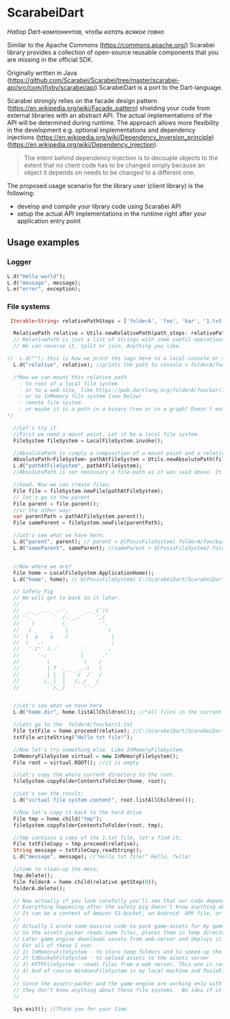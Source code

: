 # ScarabeiDart

*Набор Dart-компонентов, чтобы катать всякое говно*

Similar to the Apache Commons (https://commons.apache.org/) Scarabei library provides a collection of open-source reusable components that you are missing in the official SDK.

Originally written in Java (https://github.com/Scarabei/Scarabei/tree/master/scarabei-api/src/com/jfixby/scarabei/api) ScarabeiDart is a port to the Dart-language.

Scarabei strongly relies on the facade design pattern (https://en.wikipedia.org/wiki/Facade_pattern) shielding your code from external libraries with an abstract API. The actual implementations of the API will be determined during runtime. The approach allows more flexibility in the development e.g. optional implementations and dependency injections (https://en.wikipedia.org/wiki/Dependency_inversion_principle) (https://en.wikipedia.org/wiki/Dependency_injection).

> The intent behind dependency injection is to decouple objects to the extent that no client code has to be changed simply because an object it depends on needs to be changed to a different one.

The proposed usage scenario for the library user (client library) is the following:
 - develop and compile your library code using Scarabei API 
 - setup the actual API implementations in the runtime right after your application entry point
 
## Usage examples
### Logger
```Dart
L.d("Hello world");
L.d("message", message);
L.e("error", exception);
```

### File systems
```Dart
 Iterable<String> relativePathSteps = ['folderA', 'foo', 'bar', '1.txt']; //some strings

  RelativePath relative = Utils.newRelativePath(path_steps: relativePathSteps);
  // RelativePath is just a list of Strings with some useful operations like: child(), parent(), beginsWith() and so on.
  // We can reverse it, split or join. Anything you like.

//  L.d(""); this is how we print the logs here to a local console or to a remote log server;
  L.d("relative", relative); //prints the path to console > folderA/foo/bar/1.txt

  /*Now we can mount this relative path.
    - to root of a local file system
    - or to a web-site, like https://pub.dartlang.org/folderA/foo/bar/1.txt
    - or to InMemory file system (see below)
    - remote file system
    - or maybe it is a path in a binary tree or in a graph? Doesn't matter. It is generic!
*/

  //Let's try it.
  //First we need a mount point. Let it be a local file system.
  FileSystem fileSystem = LocalFileSystem.invoke();

  //AbsolutePath is simply a composition of a mount point and a relative path. Let's compose it:
  AbsolutePath<FileSystem> pathAtFileSystem = Utils.newAbsolutePath(fileSystem, relative); // mount_point + relative = [filesystem]+path
  L.d("pathAtFileSystem", pathAtFileSystem);
  //AbsolutePath is not necessary a file-path as it was said above. It can be AbsolutePath<ZipArchiveFileSystem> or anything else.

  //Good. Now we can create files;
  File file = fileSystem.newFile(pathAtFileSystem);
  // let's go to the parent
  File parent = file.parent();
  //or the other way;
  var parentPath = pathAtFileSystem.parent();
  File sameParent = fileSystem.newFile(parentPath);

  //Let's see what we have here:
  L.d("parent", parent); // parent > @[PosixFileSystem] folderA/foo/bar
  L.d("sameParent", sameParent); //sameParent > @[PosixFileSystem] folderA/foo/bar/


  //Now where we are?
  File home = LocalFileSystem.ApplicationHome();
  L.d("home", home); // @[PosixFileSystem] C:/ScarabeiDart/ScarabeiDart/scarabei-desktop-red-example

  // Safety Pig
  // We will get to back to it later.
  //
  //  _._ _..._ .-',     _.._(`))
  // '-. `     '  /-._.-'    ',/
  //    )         \            '.
  //   / _    _    |             \
  //  |  a    a    /              |
  //  \   .-.                     ;
  //   '-('' ).-'       ,'       ;
  //      '-;           |      .'
  //         \           \    /
  //         | 7  .__  _.-\   \
  //         | |  |  ``/  /`  /
  //        /,_|  |   /,_/   /
  //           /,_/      '`-'


  //Let's see what we have here
  L.d("home.dir", home.listAllChildren()); //*all files in the current folder*

  //Lets go to the  folderA/foo/bar/1.txt
  File txtFile = home.proceed(relative); //C:/ScarabeiDart/ScarabeiDart/scarabei-desktop-red-example/folderA/foo/bar/1.txt
  txtFile.writeString("Hello txt file!");

  //Now let's try something else. Like InMemoryFileSystem.
  InMemoryFileSystem virtual = new InMemoryFileSystem();
  File root = virtual.ROOT(); //it is empty

  //Let's copy the whole current directory to the root.
  fileSystem.copyFolderContentsToFolder(home, root);

  //Let's see the result;
  L.d("virtual file system content", root.listAllChildren());

  //Now let's copy it back to the hard drive
  File tmp = home.child("tmp");
  fileSystem.copyFolderContentsToFolder(root, tmp);

  //tmp contains a copy of the 1.txt file, let's find it;
  File txtFileCopy = tmp.proceed(relative);
  String message = txtFileCopy.readString();
  L.d("message", message); //"Hello txt file!" Hello, fella!

  //time to clean-up the mess;
  tmp.delete();
  File folderA = home.child(relative.getStep(0));
  folderA.delete();

  // Now actually if you look carefully you'll see that our code depends on an abstract file API and doesn't care about what is behind it.
  // Everything happening after the safety pig doesn't know anything about the filesystem of each file.
  // It can be a content of Amazon S3-bucket, an Android  APK file, or a bridge duplicating all IO operations on two hard drives.
  //
  // Actually I wrote some massive code to pack game-assets for my games. And my code uses similar approach in Java. (Because java.io.File sucks a lot).
  // So the assets packer reads some files, places them in temp directories and deploys all the stuff at the S3 bucket. Tha bucket is published via web server.
  // Later game engine downloads assets from web-server and deploys it at a local cache.
  // For all of these I use:
  // 1) InMemoryFileSystem - to store temp folders and to speed-up the packing process
  // 2) S3BucketFileSystem - to upload assets to the assets server
  // 3) HTTPFileSystem - reads files from a web server. This one is read-only.
  // 4) And of course WindowsFileSystem is my local machine and PosixFileSystem for Android and iOS devices.
  //
  // Since the assets-packer and the game engine are working only with the abstraction (AbsolutePath<FileSystem> and the File)
  // they don't know anything about these file systems.  No idea if it is Posix or Windows or anything else.
  //

  Sys.exit(); //Thank you for your time.
  ```

